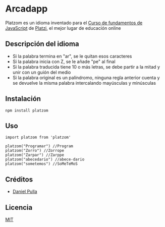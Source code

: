 # Arcadapp

Platzom es un idioma inventado para el [Curso de fundamentos de JavaScript](https://platzi.com/js) de [Platzi](https://platzi.com), el mejor lugar de educación online

## Descripción del idioma

- Si la palabra termina en "ar", se le quitan esos caracteres
- Si la palabra inicia con Z, se le añade "pe" al final
- Si la palabra traducida tiene 10 o más letras, se debe partir a la mitad y unir con un guión del medio
- Si la palabra original es un palíndromo, ninguna regla anterior cuenta y se devuelve la misma palabra intercalando mayúsculas y minúsculas
 
## Instalación 

``` 
npm install platzom
```

## Uso

```
import platzom from 'platzom'

platzom("Programar") //Program
platzom("Zorro") //Zorrope
platzom("Zarpar") //Zarppe
platzom("abecedario") //abece-dario
platzom("sometemos") //SoMeTeMoS
``` 

## Créditos

- [Daniel Pulla](https://twitter.com/daniepulla)

## Licencia

[MIT](https://opensource.org/licenses/MIT)